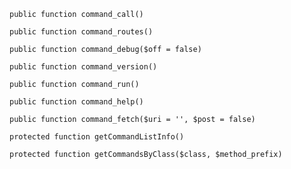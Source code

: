 
    public function command_call()

    public function command_routes()

    public function command_debug($off = false)

    public function command_version()

    public function command_run()

    public function command_help()

    public function command_fetch($uri = '', $post = false)

    protected function getCommandListInfo()

    protected function getCommandsByClass($class, $method_prefix)

